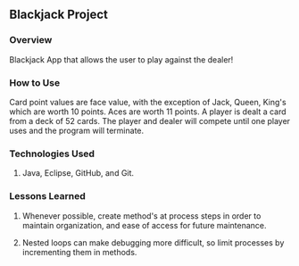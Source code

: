 ## Blackjack Project

### Overview

Blackjack App that allows the user to play against the dealer!

### How to Use

Card point values are face value, with the exception of Jack, Queen, King's which
are worth 10 points. Aces are worth 11 points. A player is dealt a card from a deck of 52 cards.
The player and dealer will compete until one player uses and the program will terminate.

### Technologies Used

1. Java, Eclipse, GitHub, and Git.

### Lessons Learned

1. Whenever possible, create method's at process steps in order to
   maintain organization, and ease of access for future maintenance.

2. Nested loops can make debugging more difficult, so limit processes
   by incrementing them in methods.
